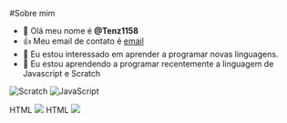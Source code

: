 #Sobre mim
- 👋 Olá meu nome é **@Tenz1158**
- :+1: Meu email de contato é [email](enzo.souza.santos@escola.pr.gov.br)
- 👀 Eu estou interessado em aprender a programar novas linguagens.
- 🌱 Eu estou aprendendo a programar recentemente a linguagem de Javascript e Scratch

![Scratch](https://img.shields.io/badge/Scratch-4D97FF?style=for-the-badge&logo=Scratch&logoColor=white)
![JavaScript](https://img.shields.io/badge/JavaScript-323330?style=for-the-badge&logo=javascript&logoColor=F7DF1E)

HTML <img src="https://img.shields.io/badge/Scratch-4D97FF?style=for-the-badge&logo=Scratch&logoColor=white" />
HTML <img src="https://img.shields.io/badge/JavaScript-323330?style=for-the-badge&logo=javascript&logoColor=F7DF1E" />

